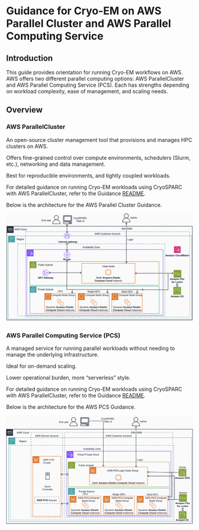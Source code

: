 # Guidance for Cryo-EM on AWS Parallel Cluster and AWS Parallel Computing Service

## Introduction

This guide provides orientation for running Cryo-EM workflows on AWS. AWS offers two different parallel computing options: AWS ParallelCluster and AWS Parallel Computing Service (PCS). Each has strengths depending on workload complexity, ease of management, and scaling needs.

## Overview

### AWS ParallelCluster

An open-source cluster management tool that provisions and manages HPC clusters on AWS.

Offers fine-grained control over compute environments, schedulers (Slurm, etc.), networking and data management.

Best for reproducible environments, and tightly coupled workloads.

For detailed guidance on running Cryo-EM workloads using CryoSPARC with AWS ParallelCluster, refer to the Guidance [README](ParallelClusterREADME.md).

Below is the architecture for the AWS Parallel Cluster Guidance.

![ParallelClusterArchitecture](assets/CryoSPARCParallelClusterArch.png)

### AWS Parallel Computing Service (PCS)

A managed service for running parallel workloads without needing to manage the underlying infrastructure.

Ideal for on-demand scaling.

Lower operational burden, more “serverless” style.

For detailed guidance on running Cryo-EM workloads using CryoSPARC with AWS ParallelCluster, refer to the Guidance [README](PCSREADME.md).

Below is the architecture for the AWS PCS Guidance.

![PCSArchitecture](assets/cryoemPCSarchitecture.png)
